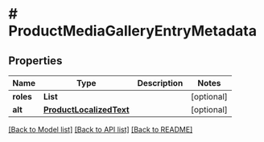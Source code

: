 # # ProductMediaGalleryEntryMetadata


## Properties 


Name | Type | Description | Notes
------------ | ------------- | ------------- | -------------
**roles**| **List<String>** |   | [optional]
**alt**| [**ProductLocalizedText**](ProductLocalizedText.md) |   | [optional]


[[Back to Model list]](../../README.md#models) [[Back to API list]](../../README.md#endpoints) [[Back to README]](../../README.md)

